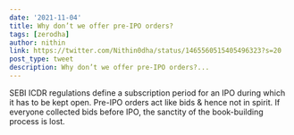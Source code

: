 ```yaml
---
date: '2021-11-04'
title: Why don’t we offer pre-IPO orders?
tags: [zerodha]
author: nithin
link: https://twitter.com/Nithin0dha/status/1465560515405496323?s=20
post_type: tweet
description: Why don’t we offer pre-IPO orders?...
---
```


SEBI ICDR regulations define a subscription period for an IPO during which it has to be kept open. Pre-IPO orders act like bids & hence not in spirit. If everyone collected bids before IPO, the sanctity of the book-building process is lost.
